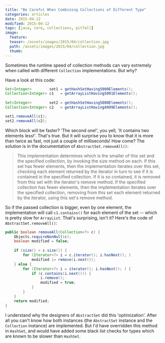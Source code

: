 ```yaml
---
title: "Be Careful When Combining Collections of Different Type"
categories: articles
date: 2015-04-12
modified: 2015-04-12
tags: [java, core, collections, pitfall]
image:
  feature: 
  teaser: /assets/images/2015/04/collection.jpg
  path: /assets/images/2015/04/collection.jpg
  thumb: 
---
```


Sometimes the runtime speed of collection methods can vary extremely when called with different `Collection` implementations. But why?


Have a look at this code:

```java
Set<Integer>        set1 = getHashSetHaving5000Elements();
Collection<Integer> c1   = getArrayListHaving5001Elements();
 
Set<Integer>        set2 = getHashSetHaving5000Elements();
Collection<Integer> c2   = getArrayListHaving4999Elements();

set1.removeAll(c1);
set2.removeAll(c2);
```

Which block will be faster? 'The second one!', you yell, 'It contains two elements less!'. That's true. But it will surprise you to know that it is more than twice as fast, not just a couple of milliseconds! How come? The solution is in the documentation of `AbstractSet.removeAll()`:

> This implementation determines which is the smaller of this set and the specified collection, by invoking the size method on each. If this set has fewer elements, then the implementation iterates over this set, checking each element returned by the iterator in turn to see if it is contained in the specified collection. If it is so contained, it is removed from this set with the iterator's remove method. If the specified collection has fewer elements, then the implementation iterates over the specified collection, removing from this set each element returned by the iterator, using this set's remove method.

So if the passed collection is bigger, even by one element, the implementation will call `c1.contains()` for each element of the set -- which is pretty slow for `ArrayList`. That's surprising, isn't it? Here's the code of `AbstractSet.removeAll()`:

```java
public boolean removeAll(Collection<?> c) {
	Objects.requireNonNull(c);
	boolean modified = false;
	
	if (size() > c.size()) {
	    for (Iterator<?> i = c.iterator(); i.hasNext(); )
	        modified |= remove(i.next());
	} else {
	    for (Iterator<?> i = iterator(); i.hasNext(); ) {
	        if (c.contains(i.next())) {
	            i.remove();
	            modified = true;
	        }
	    }
	}
	return modified;
}
```

I understand why the designers of `AbstractSet` did this 'optimization'. After all you can't know how both instances (the `AbstractSet` instance and the `Collection` instance) are implemented. But I'd have overridden this method in `HashSet`, and would have added some black list checks for types which are known to be slower than `HashSet`.
